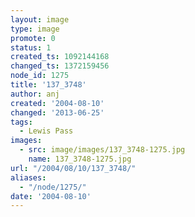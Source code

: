 ```yaml
---
layout: image
type: image
promote: 0
status: 1
created_ts: 1092144168
changed_ts: 1372159456
node_id: 1275
title: '137_3748'
author: anj
created: '2004-08-10'
changed: '2013-06-25'
tags:
  - Lewis Pass
images:
  - src: image/images/137_3748-1275.jpg
    name: 137_3748-1275.jpg
url: "/2004/08/10/137_3748/"
aliases:
  - "/node/1275/"
date: '2004-08-10'
---
```


